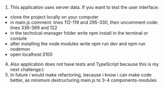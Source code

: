 1. This application uses server data. If you want to test the user interface:
  - clone the project locally on your computer
  - in main.js comment: lines 112-119 and 295-330, then uncomment code: lines 336-369 and 122
  - in the technical-manager folder write npm install in the terminal or console
  - after installing the node modules write npm run dev and npm run nodemon
  - open localhost:3100
4. Also application does not have tests and TypeScript because this is my next challenge:) 
5. In future i would make refactoring, because i know i can make code better, as minimum destructuring main.js to 3-4 components-modules
